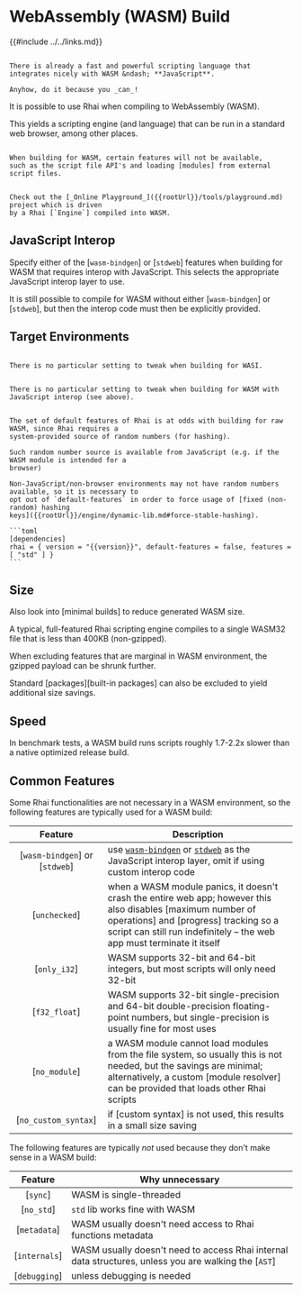 WebAssembly (WASM) Build
========================

{{#include ../../links.md}}

```admonish question.side "But why?"

There is already a fast and powerful scripting language that integrates nicely with WASM &ndash; **JavaScript**.

Anyhow, do it because you _can_!
```

It is possible to use Rhai when compiling to WebAssembly (WASM).

This yields a scripting engine (and language) that can be run in a standard web browser,
among other places.

```admonish warning "Unavailable features"

When building for WASM, certain features will not be available,
such as the script file API's and loading [modules] from external script files.
```

```admonish example "Sample"

Check out the [_Online Playground_]({{rootUrl}}/tools/playground.md) project which is driven
by a Rhai [`Engine`] compiled into WASM.
```


JavaScript Interop
------------------

Specify either of the [`wasm-bindgen`] or [`stdweb`] features when building for WASM that requires
interop with JavaScript. This selects the appropriate JavaScript interop layer to use.

It is still possible to compile for WASM without either [`wasm-bindgen`] or [`stdweb`],
but then the interop code must then be explicitly provided.


Target Environments
-------------------

~~~admonish abstract "WASI: `wasm32-wasi`"

There is no particular setting to tweak when building for WASI.
~~~

~~~admonish abstract "JavaScript: `wasm32-unknown-unknown` + `wasm-bindgen`/`stdweb`"

There is no particular setting to tweak when building for WASM with JavaScript interop (see above).
~~~

~~~admonish warning "Raw: `wasm32-unknown-unknown`"

The set of default features of Rhai is at odds with building for raw WASM, since Rhai requires a
system-provided source of random numbers (for hashing).

Such random number source is available from JavaScript (e.g. if the WASM module is intended for a
browser)

Non-JavaScript/non-browser environments may not have random numbers available, so it is necessary to
opt out of `default-features` in order to force usage of [fixed (non-random) hashing
keys]({{rootUrl}}/engine/dynamic-lib.md#force-stable-hashing).

```toml
[dependencies]
rhai = { version = "{{version}}", default-features = false, features = [ "std" ] }
```
~~~


Size
----

Also look into [minimal builds] to reduce generated WASM size.

A typical, full-featured Rhai scripting engine compiles to a single WASM32 file that is less than
400KB (non-gzipped).

When excluding features that are marginal in WASM environment, the gzipped payload can be shrunk further.

Standard [packages][built-in packages] can also be excluded to yield additional size savings.


Speed
-----

In benchmark tests, a WASM build runs scripts roughly 1.7-2.2x slower than a native optimized release build.


Common Features
---------------

Some Rhai functionalities are not necessary in a WASM environment, so the following features
are typically used for a WASM build:

|            Feature             | Description                                                                                                                                                                                                                           |
| :----------------------------: | ------------------------------------------------------------------------------------------------------------------------------------------------------------------------------------------------------------------------------------- |
| [`wasm-bindgen`] or [`stdweb`] | use [`wasm-bindgen`](https://crates.io/crates/wasm-bindgen) or [`stdweb`](https://crates.io/crates/stdweb) as the JavaScript interop layer, omit if using custom interop code                                                         |
|         [`unchecked`]          | when a WASM module panics, it doesn't crash the entire web app; however this also disables [maximum number of operations] and [progress] tracking so a script can still run indefinitely &ndash; the web app must terminate it itself |
|          [`only_i32`]          | WASM supports 32-bit and 64-bit integers, but most scripts will only need 32-bit                                                                                                                                                      |
|         [`f32_float`]          | WASM supports 32-bit single-precision and 64-bit double-precision floating-point numbers, but single-precision is usually fine for most uses                                                                                          |
|         [`no_module`]          | a WASM module cannot load modules from the file system, so usually this is not needed, but the savings are minimal; alternatively, a custom [module resolver] can be provided that loads other Rhai scripts                           |
|      [`no_custom_syntax`]      | if [custom syntax] is not used, this results in a small size saving                                                                                                                                                                   |

The following features are typically _not_ used because they don't make sense in a WASM build:

|    Feature    | Why unnecessary                                                                                       |
| :-----------: | ----------------------------------------------------------------------------------------------------- |
|   [`sync`]    | WASM is single-threaded                                                                               |
|  [`no_std`]   | `std` lib works fine with WASM                                                                        |
| [`metadata`]  | WASM usually doesn't need access to Rhai functions metadata                                           |
| [`internals`] | WASM usually doesn't need to access Rhai internal data structures, unless you are walking the [`AST`] |
| [`debugging`] | unless debugging is needed                                                                            |
